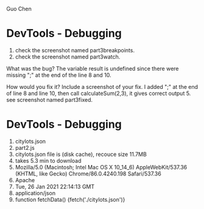 Guo Chen

# DevTools - Debugging
1. check the screenshot named part3breakpoints.
2. check the screenshot named part3watch.

What was the bug?
The variable result is undefined since there were missing ";" at the end of the line 8 and 10.

How would you fix it? Include a screenshot of your fix.
I added ";" at the end of line 8 and line 10, then call calculateSum(2,3), it gives correct output 5.
see screenshot named part3fixed.

# DevTools - Debugging
1. citylots.json
2. part2.js
3. citylots.json file is (disk cache), recouce size 11.7MB
4. takes 5.3 min to download
5. Mozilla/5.0 (Macintosh; Intel Mac OS X 10_14_6) AppleWebKit/537.36 (KHTML, like Gecko) Chrome/86.0.4240.198 Safari/537.36
6. Apache
7. Tue, 26 Jan 2021 22:14:13 GMT
8. application/json
9. function fetchData() {fetch('./citylots.json')}
